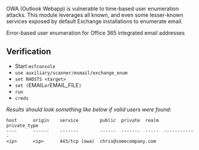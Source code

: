 OWA (Outlook Webapp) is vulnerable to time-based user enumeration attacks.
This module leverages all known, and even some lesser-known services exposed by default
Exchange installations to enumerate email.

Error-based user enumeration for Office 365 integrated email addresses

## Verification

- Start `msfconsole`
- `use auxiliary/scanner/msmail/exchange_enum`
- `set RHOSTS <target>`
- `set (`EMAIL` or `EMAIL_FILE`)`
- `run`
- `creds`

*Results should look something like below if valid users were found:*

```
host      origin    service        public  private  realm  private_type
----      ------    -------        ------  -------  -----  ------------
<ip>      <ip>      443/tcp (owa)  chris@somecompany.com
```